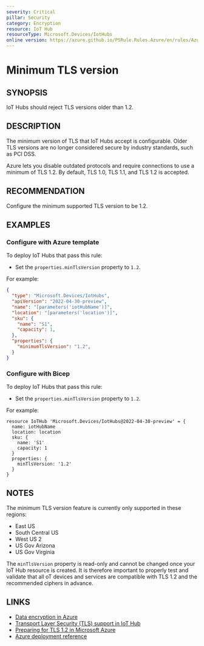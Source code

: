 ```yaml
---
severity: Critical
pillar: Security
category: Encryption
resource: IoT Hub
resourceType: Microsoft.Devices/IotHubs
online version: https://azure.github.io/PSRule.Rules.Azure/en/rules/Azure.IoTHub.MinTLS/
---
```


# Minimum TLS version

## SYNOPSIS

IoT Hubs should reject TLS versions older than 1.2.

## DESCRIPTION

The minimum version of TLS that IoT Hubs accept is configurable.
Older TLS versions are no longer considered secure by industry standards, such as PCI DSS.

Azure lets you disable outdated protocols and require connections to use a minimum of TLS 1.2.
By default, TLS 1.0, TLS 1.1, and TLS 1.2 is accepted.

## RECOMMENDATION

Configure the minimum supported TLS version to be 1.2.

## EXAMPLES

### Configure with Azure template

To deploy IoT Hubs that pass this rule:

- Set the `properties.minTlsVersion` property to `1.2`.

For example:

```json
{
  "type": "Microsoft.Devices/IotHubs",
  "apiVersion": "2022-04-30-preview",
  "name": "[parameters('iotHubName')]",
  "location": "[parameters('location')]",
  "sku": {
    "name": "S1",
    "capacity": 1,
  },
  "properties": {
    "minimumTlsVersion": "1.2",
  }
}
```

### Configure with Bicep

To deploy IoT Hubs that pass this rule:

- Set the `properties.minTlsVersion` property to `1.2`.

For example:

```bicep
resource IoTHub 'Microsoft.Devices/IotHubs@2022-04-30-preview' = {
  name: iotHubName
  location: location
  sku: {
    name: 'S1'
    capacity: 1
  }
  properties: {
    minTlsVersion: '1.2'
  }
}
```

## NOTES

The minimum TLS version feature is currently only supported in these regions:
- East US
- South Central US
- West US 2
- US Gov Arizona
- US Gov Virginia

The `minTlsVersion` property is read-only and cannot be changed once your IoT Hub resource is created.
It is therefore important to properly test and validate that all oT devices and services are compatible with TLS 1.2 and the recommended ciphers in advance.

## LINKS

- [Data encryption in Azure](https://learn.microsoft.com/azure/architecture/framework/security/design-storage-encryption#data-in-transit)
- [Transport Layer Security (TLS) support in IoT Hub](https://learn.microsoft.com/azure/iot-hub/iot-hub-tls-support)
- [Preparing for TLS 1.2 in Microsoft Azure](https://azure.microsoft.com/updates/azuretls12/)
- [Azure deployment reference](https://learn.microsoft.com/azure/templates/microsoft.devices/iothubs)
